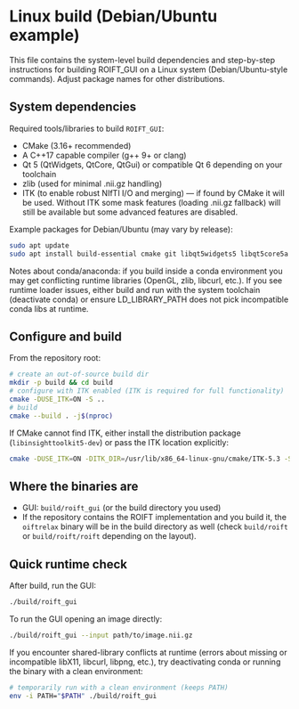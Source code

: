 # Linux build (Debian/Ubuntu example)

This file contains the system-level build dependencies and step-by-step instructions for building ROIFT_GUI on a Linux system (Debian/Ubuntu-style commands). Adjust package names for other distributions.

## System dependencies
Required tools/libraries to build `ROIFT_GUI`:
- CMake (3.16+ recommended)
- A C++17 capable compiler (g++ 9+ or clang)
- Qt 5 (QtWidgets, QtCore, QtGui) or compatible Qt 6 depending on your toolchain
- zlib (used for minimal .nii.gz handling)
- ITK (to enable robust NIfTI I/O and merging) — if found by CMake it will be used. Without ITK some mask features (loading .nii.gz fallback) will still be available but some advanced features are disabled.

Example packages for Debian/Ubuntu (may vary by release):

```bash
sudo apt update
sudo apt install build-essential cmake git libqt5widgets5 libqt5core5a libqt5gui5 qtbase5-dev qttools5-dev-tools libgl1-mesa-dev libx11-dev zlib1g-dev libhdf5-dev libinsighttoolkit5-dev
```

Notes about conda/anaconda: if you build inside a conda environment you may get conflicting runtime libraries (OpenGL, zlib, libcurl, etc.). If you see runtime loader issues, either build and run with the system toolchain (deactivate conda) or ensure LD_LIBRARY_PATH does not pick incompatible conda libs at runtime.

## Configure and build
From the repository root:

```bash
# create an out-of-source build dir
mkdir -p build && cd build
# configure with ITK enabled (ITK is required for full functionality)
cmake -DUSE_ITK=ON -S ..
# build
cmake --build . -j$(nproc)
```

If CMake cannot find ITK, either install the distribution package (`libinsighttoolkit5-dev`) or pass the ITK location explicitly:

```bash
cmake -DUSE_ITK=ON -DITK_DIR=/usr/lib/x86_64-linux-gnu/cmake/ITK-5.3 -S .. -B build
```

## Where the binaries are
- GUI: `build/roift_gui` (or the build directory you used)
- If the repository contains the ROIFT implementation and you build it, the `oiftrelax` binary will be in the build directory as well (check `build/roift` or `build/roift/roift` depending on the layout).

## Quick runtime check
After build, run the GUI:

```bash
./build/roift_gui
```

To run the GUI opening an image directly:

```bash
./build/roift_gui --input path/to/image.nii.gz
```

If you encounter shared-library conflicts at runtime (errors about missing or incompatible libX11, libcurl, libpng, etc.), try deactivating conda or running the binary with a clean environment:

```bash
# temporarily run with a clean environment (keeps PATH)
env -i PATH="$PATH" ./build/roift_gui
```